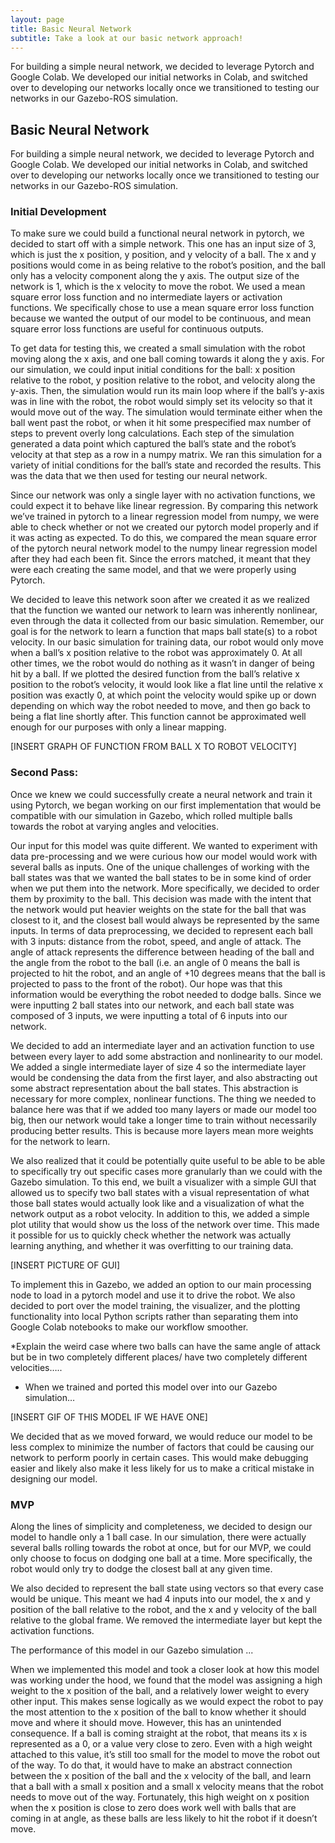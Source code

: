 ```yaml
---
layout: page
title: Basic Neural Network
subtitle: Take a look at our basic network approach!
---
```


For building a simple neural network, we decided to leverage Pytorch and Google Colab. We developed our initial networks in Colab, and switched over to developing our networks locally once we transitioned to testing our networks in our Gazebo-ROS simulation.

## Basic Neural Network
For building a simple neural network, we decided to leverage Pytorch and Google Colab. We developed our initial networks in Colab, and switched over to developing our networks locally once we transitioned to testing our networks in our Gazebo-ROS simulation.

### Initial Development
To make sure we could build a functional neural network in pytorch, we decided to start off with a simple network. This one has an input size of 3, which is just the x position, y position, and y velocity of a ball. The x and y positions would come in as being relative to the robot’s position, and the ball only has a velocity component along the y axis. The output size of the network is 1, which is the x velocity to move the robot. We used a mean square error loss function and no intermediate layers or activation functions. We specifically chose to use a mean square error loss function because we wanted the output of our model to be continuous, and mean square error loss functions are useful for continuous outputs.

To get data for testing this, we created a small simulation with the robot moving along the x axis, and one ball coming towards it along the y axis. For our simulation, we could input initial conditions for the ball: x position relative to the robot, y position relative to the robot, and velocity along the y-axis. Then, the simulation would run its main loop where if the ball’s y-axis was in line with the robot, the robot would simply set its velocity so that it would move out of the way. The simulation would terminate either when the ball went past the robot, or when it hit some prespecified max number of steps to prevent overly long calculations. Each step of the simulation generated a data point which captured the ball’s state and the robot’s velocity at that step as a row in a numpy matrix. We ran this simulation for a variety of initial conditions for the ball’s state and recorded the results. This was the data that we then used for testing our neural network.

Since our network was only a single layer with no activation functions, we could expect it to behave like linear regression. By comparing this network we’ve trained in pytorch to a linear regression model from numpy, we were able to check whether or not we created our pytorch model properly and if it was acting as expected. To do this, we compared the mean square error of the pytorch neural network model to the numpy linear regression model after they had each been fit. Since the errors matched, it meant that they were each creating the same model, and that we were properly using Pytorch.

We decided to leave this network soon after we created it as we realized that the function we wanted our network to learn was inherently nonlinear, even through the data it collected from our basic simulation. Remember, our goal is for the network to learn a function that maps ball state(s) to a robot velocity. In our basic simulation for training data, our robot would only move when a ball’s x position relative to the robot was approximately 0. At all other times, we the robot would do nothing as it wasn’t in danger of being hit by a ball. If we plotted the desired function from the ball’s relative x position to the robot’s velocity, it would look like a flat line until the relative x position was exactly 0, at which point the velocity would spike up or down depending on which way the robot needed to move, and then go back to being a flat line shortly after. This function cannot be approximated well enough for our purposes with only a linear mapping.

[INSERT GRAPH OF FUNCTION FROM BALL X TO ROBOT VELOCITY]

### Second Pass:
Once we knew we could successfully create a neural network and train it using Pytorch, we began working on our first implementation that would be compatible with our simulation in Gazebo, which rolled multiple balls towards the robot at varying angles and velocities.

Our input for this model was quite different. We wanted to experiment with data pre-processing and we were curious how our model would work with several balls as inputs. One of the unique challenges of working with the ball states was that we wanted the ball states to be in some kind of order when we put them into the network. More specifically, we decided to order them by proximity to the ball. This decision was made with the intent that the network would put heavier weights on the state for the ball that was closest to it, and the closest ball would always be represented by the same inputs. In terms of data preprocessing, we decided to represent each ball with 3 inputs: distance from the robot, speed, and angle of attack. The angle of attack represents the difference between heading of the ball and the angle from the robot to the ball (i.e. an angle of 0 means the ball is projected to hit the robot, and an angle of +10 degrees means that the ball is projected to pass to the front of the robot). Our hope was that this information would be everything the robot needed to dodge balls. Since we were inputting 2 ball states into our network, and each ball state was composed of 3 inputs, we were inputting a total of 6 inputs into our network.

We decided to add an intermediate layer and an activation function to use between every layer to add some abstraction and nonlinearity to our model. We added a single intermediate layer of size 4 so the intermediate layer would be condensing the data from the first layer, and also abstracting out some abstract representation about the ball states. This abstraction is necessary for more complex, nonlinear functions. The thing we needed to balance here was that if we added too many layers or made our model too big, then our network would take a longer time to train without necessarily producing better results. This is because more layers mean more weights for the network to learn.

We also realized that it could be potentially quite useful to be able to be able to specifically try out specific cases more granularly than we could with the Gazebo simulation. To this end, we built a visualizer with a simple GUI that allowed us to specify two ball states with a visual representation of what those ball states would actually look like and a visualization of what the network output as a robot velocity. In addition to this, we added a simple plot utility that would show us the loss of the network over time. This made it possible for us to quickly check whether the network was actually learning anything, and whether it was overfitting to our training data.

[INSERT PICTURE OF GUI]

To implement this in Gazebo, we added an option to our main processing node to load in a pytorch model and use it to drive the robot. We also decided to port over the model training, the visualizer, and the plotting functionality into local Python scripts rather than separating them into Google Colab notebooks to make our workflow smoother.

*Explain the weird case where two balls can have the same angle of attack but be in two completely different places/ have two completely different velocities…..

* When we trained and ported this model over into our Gazebo simulation…

[INSERT GIF OF THIS MODEL IF WE HAVE ONE]

We decided that as we moved forward, we would reduce our model to be less complex to minimize the number of factors that could be causing our network to perform poorly in certain cases. This would make debugging easier and likely also make it less likely for us to make a critical mistake in designing our model.

### MVP
Along the lines of simplicity and completeness, we decided to design our model to handle only a 1 ball case. In our simulation, there were actually several balls rolling towards the robot at once, but for our MVP, we could only choose to focus on dodging one ball at a time. More specifically, the robot would only try to dodge the closest ball at any given time.

We also decided to represent the ball state using vectors so that every case would be unique. This meant we had 4 inputs into our model, the x and y position of the ball relative to the robot, and the x and y velocity of the ball relative to the global frame. We removed the intermediate layer but kept the activation functions.

The performance of this model in our Gazebo simulation ...

When we implemented this model and took a closer look at how this model was working under the hood, we found that the model was assigning a high weight to the x position of the ball, and a relatively lower weight to every other input. This makes sense logically as we would expect the robot to pay the most attention to the x position of the ball to know whether it should move and where it should move. However, this has an unintended consequence. If a ball is coming straight at the robot, that means its x is represented as a 0, or a value very close to zero. Even with a high weight attached to this value, it’s still too small for the model to move the robot out of the way. To do that, it would have to make an abstract connection between the x position of the ball and the x velocity of the ball, and learn that a ball with a small x position and a small x velocity means that the robot needs to move out of the way. Fortunately, this high weight on x position when the x position is close to zero does work well with balls that are coming in at angle, as these balls are less likely to hit the robot if it doesn’t move.
